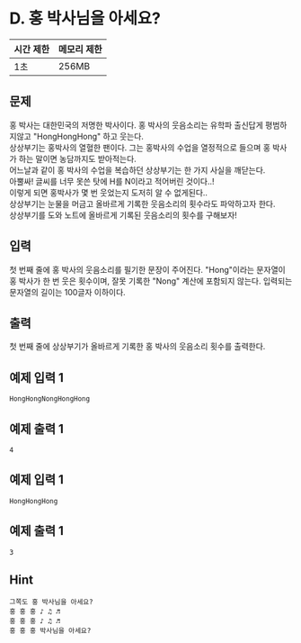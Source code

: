 # D. 홍 박사님을 아세요?

| 시간 제한 | 메모리 제한 |
| --- | --- |
| 1초 | 256MB |

## 문제
홍 박사는 대한민국의 저명한 박사이다. 홍 박사의 웃음소리는 유학파 출신답게 평범하지않고 "HongHongHong" 하고 웃는다. <br>
상상부기는 홍박사의 열혈한 팬이다. 그는 홍박사의 수업을 열정적으로 들으며 홍 박사가 하는 말이면 농담까지도 받아적는다.<br> 
어느날과 같이 홍 박사의 수업을 복습하던 상상부기는 한 가지 사실을 깨닫는다. <br>
아뿔싸! 글씨를 너무 못쓴 탓에 H를 N이라고 적어버린 것이다..! <br> 
이렇게 되면 홍박사가 몇 번 웃었는지 도저히 알 수 없게된다.. <br>
상상부기는 눈물을 머금고 올바르게 기록한 웃음소리의 횟수라도 파악하고자 한다. <br>
상상부기를 도와 노트에 올바르게 기록된 웃음소리의 횟수를 구해보자!

## 입력
첫 번째 줄에 홍 박사의 웃음소리를 필기한 문장이 주어진다. "Hong"이라는 문자열이 홍 박사가 한 번 웃은 횟수이며, 잘못 기록한 "Nong" 계산에 포함되지 않는다.
입력되는 문자열의 길이는 100글자 이하이다.

## 출력
첫 번째 줄에 상상부기가 올바르게 기록한 홍 박사의 웃음소리 횟수를 출력한다.


## 예제 입력 1

```
HongHongNongHongHong
```

## 예제 출력 1

```
4
```

## 예제 입력 1

```
HongHongHong
```

## 예제 출력 1

```
3
```

## Hint

```
그쪽도 홍 박사님을 아세요?
홍 홍 홍 ♪ ♫ ♬
홍 홍 홍 ♪ ♫ ♬
홍 홍 홍 박사님을 아세요?
```
